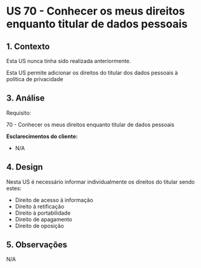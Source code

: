# US 70 - Conhecer os meus direitos enquanto titular de dados pessoais

## 1. Contexto

Esta US nunca tinha sido realizada anteriormente.

Esta US permite adicionar os direitos do titular dos dados pessoais à política de privacidade

## 3. Análise

Requisito:

70 - Conhecer os meus direitos enquanto titular de dados pessoais

**Esclarecimentos do cliente:** </br>

* N/A

## 4. Design

Nesta US é necessário informar individualmente os direitos do titular sendo estes:
 - Direito de acesso à informação
 - Direito à retificação
 - Direito à portabilidade
 - Direito de apagamento
 - Direito de oposição 

## 5. Observações
N/A